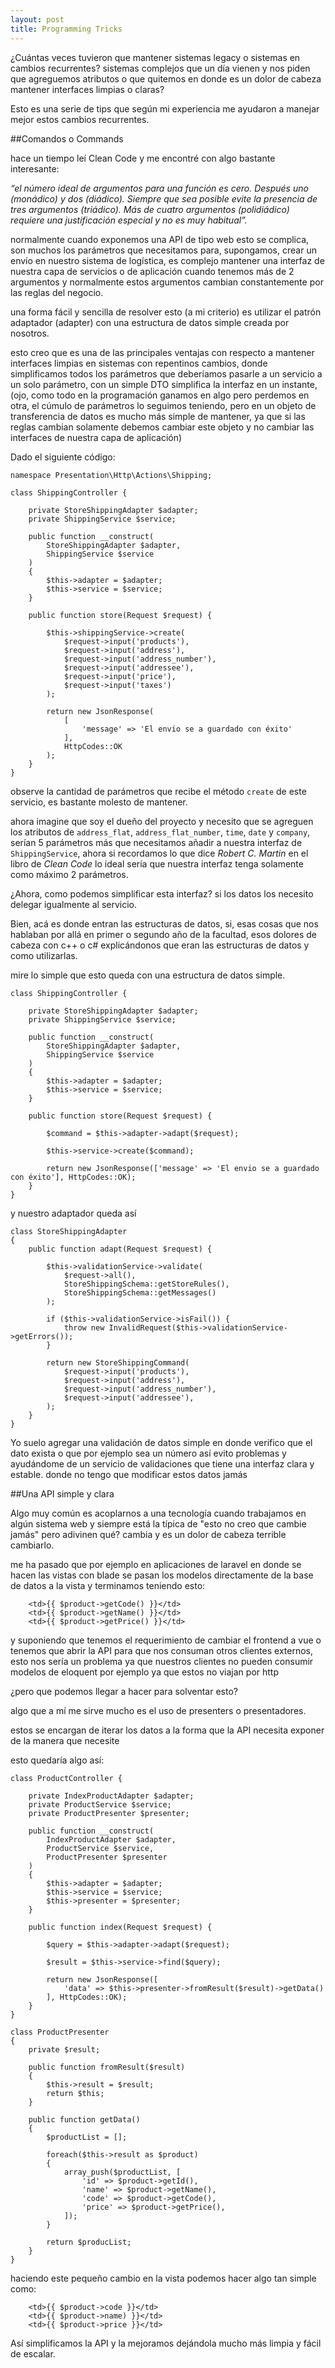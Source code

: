 ```yaml
---
layout: post
title: Programming Tricks
---
```


¿Cuántas veces tuvieron que mantener sistemas legacy o sistemas en cambios recurrentes? sistemas complejos que un día vienen y nos piden que agreguemos atributos o que quitemos en donde es un dolor de cabeza mantener interfaces limpias o claras?

Esto es una serie de tips que según mi experiencia me ayudaron a manejar mejor estos cambios recurrentes.

##Comandos o Commands

hace un tiempo leí Clean Code y me encontré con algo bastante interesante:

_“el número ideal de argumentos para una función es cero. Después uno (monádico) y dos (diádico). Siempre que sea posible evite la presencia de tres argumentos (triádico). Más de cuatro argumentos (polidiádico) requiere una justificación especial y no es muy habitual”._

normalmente cuando exponemos una API de tipo web esto se complica, son muchos los parámetros que necesitamos para, supongamos, crear un envío en nuestro sistema de logística, es complejo mantener una interfaz de nuestra capa de servicios o de aplicación cuando tenemos más de 2 argumentos y normalmente estos argumentos cambian constantemente por las reglas del negocio.

una forma fácil y sencilla de resolver esto (a mi criterio) es utilizar el patrón adaptador (adapter) con una estructura de datos simple creada por nosotros.

esto creo que es una de las principales ventajas con respecto a mantener interfaces limpias en sistemas con repentinos cambios, donde simplificamos todos los parámetros que deberíamos pasarle a un servicio a un solo parámetro, con un simple DTO simplifica la interfaz en un instante, (ojo, como todo en la programación ganamos en algo pero perdemos en otra, el cúmulo de parámetros lo seguimos teniendo, pero en un objeto de transferencia de datos es mucho más simple de mantener, ya que si las reglas cambian solamente debemos cambiar este objeto y no cambiar las interfaces de nuestra capa de aplicación)


Dado el siguiente código:

```
namespace Presentation\Http\Actions\Shipping;

class ShippingController {

    private StoreShippingAdapter $adapter;
    private ShippingService $service;

    public function __construct(
        StoreShippingAdapter $adapter,
        ShippingService $service
    )
    {
        $this->adapter = $adapter;
        $this->service = $service;
    }

    public function store(Request $request) {

        $this->shippingService->create(
            $request->input('products'),
            $request->input('address'),
            $request->input('address_number'),
            $request->input('addressee'),
            $request->input('price'),
            $request->input('taxes')
        );

        return new JsonResponse(
            [ 
                'message' => 'El envio se a guardado con éxito'
            ], 
            HttpCodes::OK
        );
    }
}
```

observe la cantidad de parámetros que recibe el método `create` de este servicio, es bastante molesto de mantener.

ahora imagine que soy el dueño del proyecto 
y necesito que se agreguen los atributos de
`address_flat`, `address_flat_number`, `time`, `date` y `company`, 
serían 5 parámetros más que necesitamos añadir a nuestra interfaz de 
`ShippingService`, ahora si recordamos lo que dice _Robert C. Martin_ en el libro de _Clean Code_ 
lo ideal sería que nuestra interfaz tenga solamente como máximo 2 parámetros.

¿Ahora, como podemos simplificar esta interfaz? si los datos los necesito delegar igualmente al servicio.

Bien, acá es donde entran las estructuras de datos, si, 
esas cosas que nos hablaban por allá en primer o segundo año de la facultad, 
esos dolores de cabeza con c++ o c# explicándonos que eran las estructuras de datos 
y como utilizarlas.

mire lo simple que esto queda con una estructura de datos simple.

```
class ShippingController {

    private StoreShippingAdapter $adapter;
    private ShippingService $service;

    public function __construct(
        StoreShippingAdapter $adapter,
        ShippingService $service
    )
    {
        $this->adapter = $adapter;
        $this->service = $service;
    }

    public function store(Request $request) {

        $command = $this->adapter->adapt($request);

        $this->service->create($command);

        return new JsonResponse(['message' => 'El envio se a guardado con éxito'], HttpCodes::OK);
    }
}
```

y nuestro adaptador queda así

```
class StoreShippingAdapter
{
    public function adapt(Request $request) {

        $this->validationService->validate(
            $request->all(),
            StoreShippingSchema::getStoreRules(),
            StoreShippingSchema::getMessages()
        );

        if ($this->validationService->isFail()) {
            throw new InvalidRequest($this->validationService->getErrors());
        }

        return new StoreShippingCommand(
            $request->input('products'),
            $request->input('address'),
            $request->input('address_number'),
            $request->input('addressee'),
        );
    }
}
```

Yo suelo agregar una validación de datos simple en donde verifico 
que el dato exista o que por ejemplo sea un número así evito problemas y 
ayudándome de un servicio de validaciones que tiene una interfaz clara y estable. 
donde no tengo que modificar estos datos jamás

##Una API simple y clara

Algo muy común es acoplarnos a una tecnología cuando trabajamos en algún sistema web
y siempre está la típica de "esto no creo que cambie jamás" pero adivinen qué? cambia 
y es un dolor de cabeza terrible cambiarlo.

me ha pasado que por ejemplo en aplicaciones de laravel en donde se hacen las vistas con blade se pasan los modelos directamente de la base de datos a la vista y terminamos teniendo esto:

```
    <td>{{ $product->getCode() }}</td>
    <td>{{ $product->getName() }}</td>
    <td>{{ $product->getPrice() }}</td>
```

y suponiendo que tenemos el requerimiento de cambiar el frontend a vue o 
tenemos que abrir la API para que nos consuman otros clientes externos, esto nos sería un problema ya que nuestros clientes no pueden consumir modelos de eloquent por ejemplo ya que estos no viajan por http

¿pero que podemos llegar a hacer para solventar esto?

algo que a mí me sirve mucho es el uso de presenters o presentadores. 

estos se encargan de iterar los datos a la forma que la API necesita exponer de la manera que necesite

esto quedaría algo así:

```
class ProductController {

    private IndexProductAdapter $adapter;
    private ProductService $service;
    private ProductPresenter $presenter;

    public function __construct(
        IndexProductAdapter $adapter,
        ProductService $service,
        ProductPresenter $presenter
    )
    {
        $this->adapter = $adapter;
        $this->service = $service;
        $this->presenter = $presenter;
    }

    public function index(Request $request) {

        $query = $this->adapter->adapt($request);

        $result = $this->service->find($query);

        return new JsonResponse([
            'data' => $this->presenter->fromResult($result)->getData()
        ], HttpCodes::OK);
    }
}
```

```
class ProductPresenter
{
    private $result;

    public function fromResult($result)
    {
        $this->result = $result;
        return $this;
    }

    public function getData()
    {
        $productList = [];

        foreach($this->result as $product)
        {
            array_push($productList, [
                'id' => $product->getId(),
                'name' => $product->getName(),
                'code' => $product->getCode(),
                'price' => $product->getPrice(),
            ]);
        }

        return $producList;
    }
}
```

haciendo este pequeño cambio en la vista podemos hacer algo tan simple como:

```
    <td>{{ $product->code }}</td>
    <td>{{ $product->name) }}</td>
    <td>{{ $product->price }}</td>
```

Así simplificamos la API y la mejoramos dejándola mucho más limpia y fácil de escalar.
